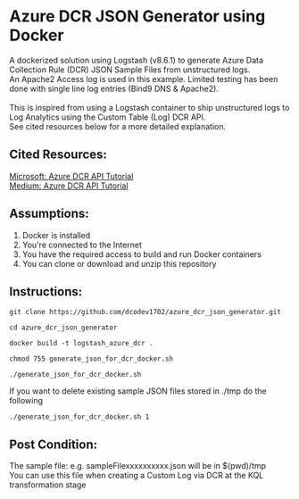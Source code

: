 # Azure DCR JSON Generator using Docker
A dockerized solution using Logstash (v8.6.1) to generate Azure Data Collection Rule (DCR) JSON Sample Files from unstructured logs. <br />
An Apache2 Access log is used in this example. Limited testing has been done with single line log entries (Bind9 DNS & Apache2). <br />
<br />
This is inspired from using a Logstash container to ship unstructured logs to Log Analytics using the Custom Table (Log) DCR API. <br /> 
See cited resources below for a more detailed explanation.

Cited Resources:
-----------------
[Microsoft: Azure DCR API Tutorial](https://learn.microsoft.com/en-us/azure/azure-monitor/logs/tutorial-logs-ingestion-portal) <br />
[Medium: Azure DCR API Tutorial](https://koosg.medium.com/ingest-dcr-based-custom-logs-in-microsoft-sentinel-with-logstash-f94c79e69b93) <br />


Assumptions:
------------
1. Docker is installed
2. You're connected to the Internet
3. You have the required access to build and run Docker containers
4. You can clone or download and unzip this repository


Instructions:
--------------
```console
git clone https://github.com/dcodev1702/azure_dcr_json_generator.git
```
```console
cd azure_dcr_json_generator
```
```console 
docker build -t logstash_azure_dcr .
```
```console 
chmod 755 generate_json_for_dcr_docker.sh
```
```console 
./generate_json_for_dcr_docker.sh
```
If you want to delete existing sample JSON files stored in ./tmp do the following <br />
```console
./generate_json_for_dcr_docker.sh 1
```

Post Condition:
----------------
The sample file: e.g. sampleFilexxxxxxxxxx.json will be in $(pwd)/tmp <br />
You can use this file when creating a Custom Log via DCR at the KQL transformation stage <br />
